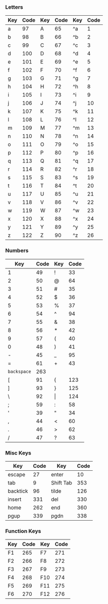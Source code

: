 ### Letters

| Key | Code | Key | Code | Key | Code |
| --- | ---- | --- | ---- | --- | ---- |
| a   | 97   | A   | 65   | ^a   | 1  |
| b   | 98   | B   | 66   | ^b   | 2  |
| c   | 99   | C   | 67   | ^c   | 3  |
| d   | 100  | D   | 68   | ^d   | 4  |
| e   | 101  | E   | 69   | ^e   | 5  |
| f   | 102  | F   | 70   | ^f   | 6  |
| g   | 103  | G   | 71   | ^g   | 7  |
| h   | 104  | H   | 72   | ^h   | 8  |
| i   | 105  | I   | 73   | ^i   | 9  |
| j   | 106  | J   | 74   | ^j   | 10  |
| k   | 107  | K   | 75   | ^k   | 11  |
| l   | 108  | L   | 76   | ^l   | 12  |
| m   | 109  | M   | 77   | ^m   | 13  |
| n   | 110  | N   | 78   | ^n   | 14  |
| o   | 111  | O   | 79   | ^o   | 15  |
| p   | 112  | P   | 80   | ^p   | 16  |
| q   | 113  | Q   | 81   | ^q   | 17  |
| r   | 114  | R   | 82   | ^r   | 18  |
| s   | 115  | S   | 83   | ^s   | 19  |
| t   | 116  | T   | 84   | ^t   | 20  |
| u   | 117  | U   | 85   | ^u   | 21  |
| v   | 118  | V   | 86   | ^v   | 22  |
| w   | 119  | W   | 87   | ^w   | 23  |
| x   | 120  | X   | 88   | ^x   | 24  |
| y   | 121  | Y   | 89   | ^y   | 25  |
| z   | 122  | Z   | 90   | ^z   | 26  |

### Numbers

| Key         | Code | Key | Code |
| ----------- | ---- | --- | ---- |
| 1           | 49   | !   | 33   |
| 2           | 50   | @   | 64   |
| 3           | 51   | #   | 35   |
| 4           | 52   | $   | 36   |
| 5           | 53   | %   | 37   |
| 6           | 54   | ^   | 94   |
| 7           | 55   | &   | 38   |
| 8           | 56   | *   | 42   |
| 9           | 57   | (   | 40   |
| 0           | 48   | )   | 41   |
| -           | 45   | _   | 95   |
| =           | 61   | +   | 43   |
| `backspace` | 263  |     |      |
| [           | 91   | {   | 123  |
| ]           | 93   | }   | 125  |
| \           | 92   | \|  | 124  |
| ;           | 59   | :   | 58   |
| '           | 39   | "   | 34   |
| ,           | 44   | <   | 60   |
| .           | 46   | >   | 62   |
| /           | 47   | ?   | 63   |

### Misc Keys

| Key      | Code | Key       | Code |
| -------- | ---- | --------- | ---- |
| escape   | 27   | enter     | 10   |
| tab      | 9    | Shift Tab | 353  |
| backtick | 96   | tilde     | 126  |
| insert   | 331  | del       | 330  |
| home     | 262  | end       | 360  |
| pgup     | 339  | pgdn      | 338  |

### Function Keys

| Key | Code | Key | Code |
| --- | ---- | --- | ---- |
| F1  | 265  | F7  | 271  |
| F2  | 266  | F8  | 272  |
| F3  | 267  | F9  | 273  |
| F4  | 268  | F10 | 274  |
| F5  | 269  | F11 | 275  |
| F6  | 270  | F12 | 276  |
